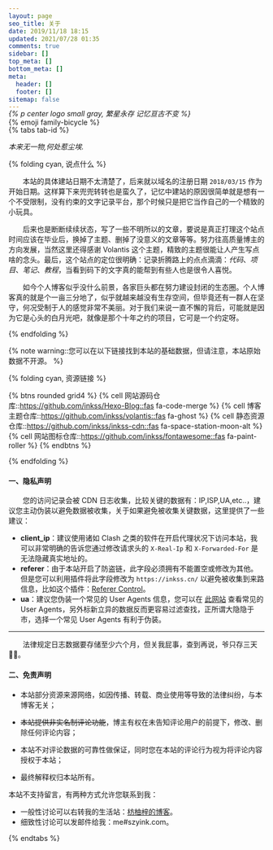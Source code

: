 ```yaml
---
layout: page
seo_title: 关于
date: 2019/11/18 18:15
updated: 2021/07/28 01:35
comments: true
sidebar: []
top_meta: []
bottom_meta: []
meta:
  header: []
  footer: []
sitemap: false
---
```


<p class="p center logo ultra" style="margin-bottom: -50px;">{% emoji family-bicycle %}</p>

*{% p center logo small gray, 繁星永存 记忆亘古不变 %}*

{% tabs tab-id %} 

<!-- tab <i class="fal fa-frosty-head"></i><i style="font-weight: normal;font-style: normal;">&nbsp;封面占位</i> -->

<p><em>本来无一物,何处惹尘埃.</em></p>

<!-- endtab -->

<!-- tab <i class="fal fa-user-crown"></i><i style="font-weight: normal;font-style: normal;">&nbsp;站点信息</i> -->

{% folding cyan, <i class="fal fa-user-crown"></i> 说点什么 %}

&emsp;&emsp;本站的具体建站日期不太清楚了，后来就以域名的注册日期 `2018/03/15` 作为开始日期。这样算下来兜兜转转也是蛮久了，记忆中建站的原因很简单就是想有一个不受限制，没有约束的文字记录平台，那个时候只是把它当作自己的一个精致的小玩具。

&emsp;&emsp;后来也是断断续续状态，写了一些不明所以的文章，要说是真正打理这个站点时间应该在毕业后，换掉了主题、删掉了没意义的文章等等。努力往高质量博主的方向发展，当然这里还得感谢 Volantis 这个主题，精致的主题很能让人产生写点啥的念头。最后，这个站点的定位很明确：记录折腾路上的点点滴滴：*代码*、*项目*、*笔记*、*教程*，当看到码下的文字真的能帮到有些人也是很令人喜悦。

&emsp;&emsp;如今个人博客似乎没什么前景，各家巨头都在努力建设封闭的生态圈。个人博客真的就是个一亩三分地了，似乎就越来越没有生存空间，但毕竟还有一群人在坚守，何况受制于人的感觉非常不美丽。对于我们来说一直不懈的背后，可能就是因为它是心头的白月光吧，就像是那个十年之约的项目，它可是一个约定呀。

{% endfolding %}

<!-- endtab -->

<!-- tab <i class="fal fa-download"></i><i style="font-weight: normal;font-style: normal;">&nbsp;资源链接</i> -->

{% note warning::您可以在以下链接找到本站的基础数据，但请注意，本站原始数据不开源。 %}

{% folding cyan, 资源链接 %}

{% btns rounded grid4 %}
{% cell 网站源码仓库::https://github.com/inkss/Hexo-Blog::fas fa-code-merge %}
{% cell 博客主题仓库::https://github.com/inkss/volantis::fas fa-ghost %}
{% cell 静态资源仓库::https://github.com/inkss/inkss-cdn::fas fa-space-station-moon-alt %}
{% cell 网站图标仓库::https://github.com/inkss/fontawesome::fas fa-paint-roller %}
{% endbtns %}

{% endfolding %}

<!-- endtab -->

<!-- tab <i class="fal fa-user-secret"></i><i style="font-weight: normal;font-style: normal;">&nbsp;数据说明</i> -->

<div class="not-select">

#### 一、隐私声明

&emsp;&emsp;您的访问记录会被 CDN 日志收集，比较关键的数据有：IP,ISP,UA,etc..，建议您主动伪装以避免数据被收集，关于如果避免被收集关键数据，这里提供了一些建议：

- **client_ip**：建议使用诸如 Clash 之类的软件在开启代理状况下访问本站，我可以非常明确的告诉您通过修改请求头的 `X-Real-Ip` 和 `X-Forwarded-For` 是无法隐藏真实地址的。
- **referer**：由于本站开启了防盗链，此字段必须拥有不能置空或修改为其他。但是您可以利用插件将此字段修改为 `https://inkss.cn/` 以避免被收集到来路信息，比如这个插件：[Referer Control](https://chrome.google.com/webstore/detail/referer-control/hnkcfpcejkafcihlgbojoidoihckciin)。
- **ua**：建议您伪装一个常见的 User Agents 信息，您可以在 [此网站](https://developers.whatismybrowser.com/) 查看常见的 User Agents，另外标新立异的数据反而更容易过滤查找，正所谓大隐隐于市，选择一个常见 User Agents 有利于伪装。

------

&emsp;&emsp;法律规定日志数据要存储至少六个月，但关我屁事，查到再说，爷只存三天 🐻‍❄️。

#### 二、免责声明

- 本站部分资源来源网络，如因传播、转载、商业使用等导致的法律纠纷，与本博客无关；

- ~~本站提供非实名制评论功能~~，博主有权在未告知评论用户的前提下，修改、删除任何评论内容；

- 本站不对评论数据的可靠性做保证，同时您在本站的评论行为视为将评论内容授权于本站；

- 最终解释权归本站所有。

</div>

<!-- endtab -->

<!-- tab <i class="fal fa-triangle-music"></i><i style="font-weight: normal;font-style: normal;">&nbsp;联系我</i> -->

本站不支持留言，有两种方式允许您联系到我：

- 一般性讨论可以右转我的生活站：[枋柚梓的博客](https://szyink.com/message.html)。
- 细致性讨论可以发邮件给我：me#szyink.com。


<!-- endtab -->

{% endtabs %}

<div style="margin-top: -30px;"></div>
